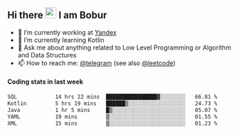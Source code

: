 ## Hi there <img src="https://media.giphy.com/media/hvRJCLFzcasrR4ia7z/giphy.gif" width="25px" height="25px"> I am Bobur

- 💼 I’m currently working at [Yandex](https://yandex.ru/)
- 🌱 I’m currently learning Kotlin
- 💬 Ask me about anything related to Low Level Programming or Algorithm and Data Structures
- 📫 How to reach me: [@telegram](https://t.me/octoant) (see also [@leetcode](https://leetcode.com/octoant/))    

#### Coding stats in last week

<!--START_SECTION:waka-->

```txt
SQL            14 hrs 22 mins  ████████████████▓░░░░░░░░   66.81 %
Kotlin         5 hrs 19 mins   ██████▒░░░░░░░░░░░░░░░░░░   24.73 %
Java           1 hr 5 mins     █▒░░░░░░░░░░░░░░░░░░░░░░░   05.07 %
YAML           19 mins         ▒░░░░░░░░░░░░░░░░░░░░░░░░   01.55 %
XML            15 mins         ▒░░░░░░░░░░░░░░░░░░░░░░░░   01.23 %
```

<!--END_SECTION:waka-->
